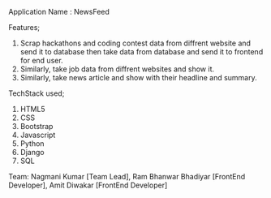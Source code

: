 Application Name : NewsFeed

Features;
1. Scrap hackathons and coding contest data from diffrent website and send it to database then take data from database and send it to frontend for end user.
2. Similarly, take job data from diffrent websites and show it.
3. Similarly, take news article and show with their headline and summary.


TechStack used;
1. HTML5
2. CSS
3. Bootstrap
4. Javascript
5. Python
6. Django
7. SQL


Team:
Nagmani Kumar [Team Lead], 
Ram Bhanwar Bhadiyar [FrontEnd Developer], 
Amit Diwakar [FrontEnd Developer]
